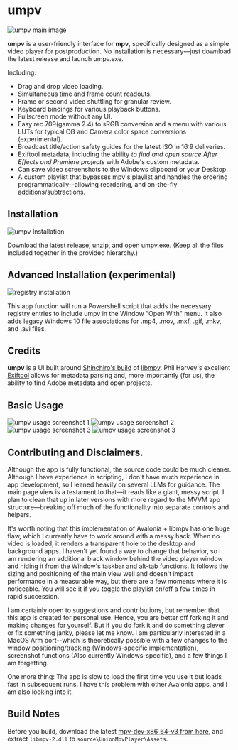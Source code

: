 # umpv

![umpv main image](images/umpv_001.jpg)

**umpv** is a user-friendly interface for **mpv**, specifically designed as a simple video player for postproduction. No installation is necessary—just download the latest release and launch umpv.exe.

Including:
- Drag and drop video loading.
- Simultaneous time and frame count readouts.
- Frame or second video shuttling for granular review. 
- Keyboard bindings for various playback buttons.
- Fullscreen mode without any UI.
- Easy rec.709(gamma 2.4) to sRGB conversion and a menu with various LUTs for typical CG and Camera color space conversions (experimental). 
- Broadcast title/action safety guides for the latest ISO in 16:9 deliveries.
- Exiftool metadata, including the ability *to find and open source After Effects and Premiere projects* with Adobe's custom metadata.
- Can save video screenshots to the Windows clipboard or your Desktop.
- A custom playlist that bypasses mpv's playlist and handles the ordering programmatically--allowing reordering, and on-the-fly additions/subtractions.

## Installation

![umpv Installation](images/umpv_007.jpg)

Download the latest release, unzip, and open umpv.exe. (Keep all the files included together in the provided hierarchy.)

## Advanced Installation (experimental)

![registry installation](images/umpv_002.jpg)

This app function will run a Powershell script that adds the necessary registry entries to include umpv in the Window "Open With" menu. It also adds legacy Windows 10 file associations for .mp4, .mov, .mxf, .gif, .mkv, and .avi files.

## Credits

**umpv** is a UI built around [Shinchiro's build](https://github.com/shinchiro/mpv-winbuild-cmake) of [libmpv](https://mpv.io/). Phil Harvey's excellent [Exiftool](https://exiftool.org/) allows for metadata parsing and, more importantly (for us), the ability to find Adobe metadata and open projects.

## Basic Usage

![umpv usage screenshot 1](images/umpv_003.jpg)
![umpv usage screenshot 2](images/umpv_004.jpg)
![umpv usage screenshot 3](images/umpv_005.jpg)
![umpv usage screenshot 3](images/umpv_006.jpg)

## Contributing and Disclaimers.

Although the app is fully functional, the source code could be much cleaner. Although I have experience in scripting, I don't have much experience in app development, so I leaned heavily on several LLMs for guidance. The main page view is a testament to that—it reads like a giant, messy script. I plan to clean that up in later versions with more regard to the MVVM app structure—breaking off much of the functionality into separate controls and helpers. 

It's worth noting that this implementation of Avalonia + libmpv has one huge flaw, which I currently have to work around with a messy hack. When no video is loaded, it renders a transparent hole to the desktop and background apps. I haven't yet found a way to change that behavior, so I am rendering an additional black window behind the video player window and hiding it from the Window's taskbar and alt-tab functions. It follows the sizing and positioning of the main view well and doesn't impact performance in a measurable way, but there are a few moments where it is noticeable. You will see it if you toggle the playlist on/off a few times in rapid succession. 

I am certainly open to suggestions and contributions, but remember that this app is created for personal use. Hence, you are better off forking it and making changes for yourself. But if you do fork it and do something clever or fix something janky, please let me know. I am particularly interested in a MacOS Arm port--which is theoretically possible with a few changes to the window positioning/tracking (Windows-specific implementation), screenshot functions (Also currently Windows-specific), and a few things I am forgetting.

One more thing: The app is slow to load the first time you use it but loads fast in subsequent runs. I have this problem with other Avalonia apps, and I am also looking into it. 

## Build Notes

Before you build, download the latest [mpv-dev-x86_64-v3 from here](https://sourceforge.net/projects/mpv-player-windows/files/libmpv/), and extract `libmpv-2.dll` to `source\UnionMpvPlayer\Assets`.